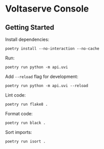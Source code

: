 # Voltaserve Console

## Getting Started

Install dependencies:

```shell
poetry install --no-interaction --no-cache
```

Run:

```shell
poetry run python -m api.uvi
```

Add `--reload` flag for development:

```shell
poetry run python -m api.uvi --reload
```

Lint code:

```shell
poetry run flake8 .
```

Format code:

```shell
poetry run black .
```

Sort imports:

```shell
poetry run isort .
```
